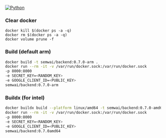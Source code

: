 [![Python](https://github.com/semwai/ProjectRunner/actions/workflows/ci.yml/badge.svg?branch=master)](https://github.com/semwai/ProjectRunner/actions/workflows/ci.yml)

### Clear docker 
`docker kill $(docker ps -a -q)`\
`docker rm $(docker ps -a -q)`\
`docker volume prune -f`

### Build (default arm)

```bash
docker build -t semwai/backend:0.7.0-arm . 
docker run --rm -it -v /var/run/docker.sock:/var/run/docker.sock 
-p 8000:8000 
-e SECRET_KEY=<RANDOM_KEY>
-e GOOGLE_CLIENT_ID=<PUBLIC_KEY>
semwai/backend:0.7.0-arm
```
### Buildx (for intel)
```bash
docker buildx build --platform linux/amd64 -t semwai/backend:0.7.0-amd64 . 
docker run --rm -it -v /var/run/docker.sock:/var/run/docker.sock 
-p 8000:8000 
-e SECRET_KEY=<RANDOM_KEY>
-e GOOGLE_CLIENT_ID=<PUBLIC_KEY>
semwai/backend:0.7.0amd64

```